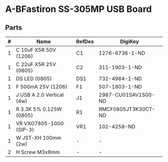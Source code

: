 # A-BFastiron SS-305MP USB Board

## Parts

| #  | Name                            | RefDes   | DigiKey                  |
|---:|---------------------------------|----------|--------------------------|
|  1 | C 10uF X5R 50V (1206)           | C1       | 1276-6736-1-ND           |
|  1 | C 22uF X5R 25V (0805)           | C2       | 311-1903-1-ND            |
|  1 | DS LED (0805)                   | DS1      | 732-4984-1-ND            |
|  1 | F 500mA 25V (1206)              | F1       | 507-1803-1-ND            |
|  1 | J USB A 2.0 Vertical (4w)       | J1       | 2987-CU01SAV1S00-ND      |
|  1 | R 3.3K 5% 0.125W (0805)         | R1       | RMCF0805JT3K30CT-ND      |
|  1 | VR VXO7805-1000 (SIP-3)         | VR1      | 102-4258-ND              |
|  1 | W JST-XH 100mm (2w)             | -        | -                        |
|  2 | H Screw M3x8mm                  | -        | -                        |
